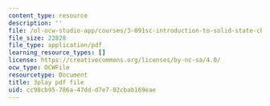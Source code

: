 ```yaml
---
content_type: resource
description: ''
file: /ol-ocw-studio-app/courses/3-091sc-introduction-to-solid-state-chemistry-fall-2010/cc98cb95786a47ddd7e702cbab169eae_kI7D2lkcF8E.pdf
file_size: 22828
file_type: application/pdf
learning_resource_types: []
license: https://creativecommons.org/licenses/by-nc-sa/4.0/
ocw_type: OCWFile
resourcetype: Document
title: 3play pdf file
uid: cc98cb95-786a-47dd-d7e7-02cbab169eae
---
```

